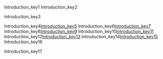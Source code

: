 Introduction_key1
Introduction_key2


Introduction_key3


Introduction_key4[Introduction_key5](http://www.html-5-tutorial.com/)
Introduction_key6[Introduction_key7](https://docs.google.com/document/d/1hzf67r68DbODA22iSWmgCIwAqO_yhtivrUKAvMIx5f4/edit)
Introduction_key8[Introduction_key9](http://www.html-5-tutorial.com/about-html.htm)
Introduction_key10[Introduction_key11](https://docs.google.com/document/d/1iFzyGYDhE5RyG3cn8MCr_HHJ-XhN8UH02GTU0_OjYFs/edit?usp=sharing)
Introduction_key12[Introduction_key13](http://www.html-5-tutorial.com/html-tag.htm)
Introduction_key14[Introduction_key15](https://docs.google.com/document/d/10oWfbzx7Hy9Hq1rh2Oh76NRyCvEbsIzigr6KEmf69Ec/edit)
Introduction_key16


Introduction_key17
